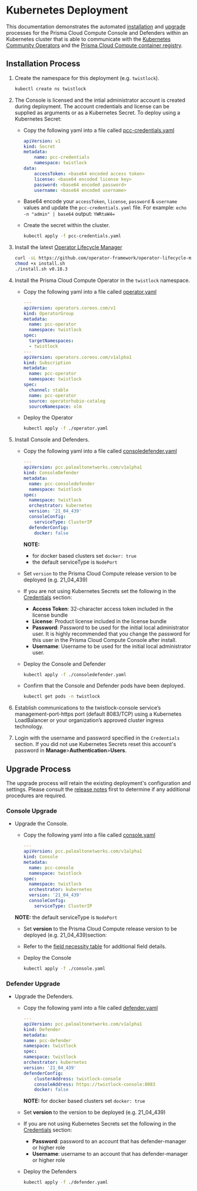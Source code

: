 # Kubernetes Deployment

This documentation demonstrates the automated [installation](#installation-process) and [upgrade](#upgrade-process) processes for the Prisma Cloud Compute Console and Defenders within an Kubernetes cluster that is able to communicate with the [Kubernetes Community Operators](https://github.com/k8s-operatorhub/community-operators/tree/main/operators) and the [Prisma Cloud Compute container registry](https://docs.prismacloudcompute.com/docs/compute_edition/install/twistlock_container_images.html).

## Installation Process
1. Create the namespace for this deployment (e.g. `twistlock`).
    ```bash
    kubectl create ns twistlock
    ```

2. The Console is licensed and the intial administrator account is created during deployment. The account credentials and license can be supplied as arguments or as a Kubernetes Secret. To deploy using a Kubernetes Secret:
    - Copy the following yaml into a file called [pcc-credentials.yaml](pcc-credentials.yaml)
    
        ```yaml
        apiVersion: v1
        kind: Secret
        metadata:
            name: pcc-credentials
            namespace: twistlock
        data:
            accessToken: <base64 encoded access token>
            license: <base64 encoded license key>
            password: <base64 encoded password>
            username: <base64 encoded username>
        ```
    
    - Base64 encode your `accessToken`, `license`, `password` & `username` values and update the `pcc-credentials.yaml` file. For example: ```echo -n "admin" | base64``` output: ```YWRtaW4=``` 
    
    - Create the secret within the cluster.
        ```bash
        kubectl apply -f pcc-credentials.yaml
        ```

3. Install the latest [Operator Lifecycle Manager](https://github.com/operator-framework/operator-lifecycle-manager/releases)
    ```bash
    curl -sL https://github.com/operator-framework/operator-lifecycle-manager/releases/download/v0.18.3/install.sh -o install.sh
    chmod +x install.sh
    ./install.sh v0.18.3
    ```

4. Install the Prisma Cloud Compute Operator in the `twistlock` namespace.
    - Copy the following yaml into a file called [operator.yaml](operator.yaml)
        ```yaml
        ---
        apiVersion: operators.coreos.com/v1
        kind: OperatorGroup
        metadata:
          name: pcc-operator
          namespace: twistlock
        spec:
          targetNamespaces:
          - twistlock
        ---
        apiVersion: operators.coreos.com/v1alpha1
        kind: Subscription
        metadata:
          name: pcc-operator
          namespace: twistlock
        spec:
          channel: stable
          name: pcc-operator
          source: operatorhubio-catalog
          sourceNamespace: olm
        ```
    - Deploy the Operator 
        ```bash
        kubectl apply -f ./operator.yaml
        ```

5. Install Console and Defenders.
    - Copy the following yaml into a file called [consoledefender.yaml](consoledefender.yaml)
        ```yaml
        --- 
        apiVersion: pcc.paloaltonetworks.com/v1alpha1
        kind: ConsoleDefender
        metadata:
          name: pcc-consoledefender
          namespace: twistlock
        spec:
          namespace: twistlock
          orchestrator: kubernetes
          version: '21_04_439'
          consoleConfig:
            serviceType: ClusterIP
          defenderConfig:
            docker: false
        ```
        **NOTE:** 
         - for docker based clusters set `docker: true`
         - the default serviceType is `NodePort`
        
    - Set `version` to the Prisma Cloud Compute release version to be deployed (e.g. 21_04_439)

    - If you are not using Kubernetes Secrets set the following in the [Credentials](resource_spec.md) section: 
        - **Access Token**: 32-character access token included in the license bundle
        - **License**: Product license included in the license bundle
        - **Password**: Password to be used for the initial local administrator user. It is highly recommended that you change the password for this user in the Prisma Cloud Compute Console after install.
        - **Username**: Username to be used for the initial local administrator user.
          
    - Deploy the Console and Defender 
        ```bash
        kubectl apply -f ./consoledefender.yaml
        ```
   
    - Confirm that the Console and Defender pods have been deployed.
         ```bash
         kubectl get pods -n twistlock 
         ```

   
6. Establish communications to the twistlock-console service’s management-port-https port (default 8083/TCP) using a Kubernetes LoadBalancer or your organization’s approved cluster ingress technology. 
    
7. Login with the username and password specified in the `Credentials` section. If you did not use Kubernetes Secrets reset this account's password in **Manage**>**Authentication**>**Users**.

## Upgrade Process
The upgrade process will retain the existing deployment's configuration and settings. Please consult the [release notes](https://docs.prismacloudcompute.com/docs/releases/release-information/latest.html) first to determine if any additional procedures are required.  

### Console Upgrade
- Upgrade the Console.
    - Copy the following yaml into a file called [console.yaml](console.yaml)
        ```yaml
        ---
        apiVersion: pcc.paloaltonetworks.com/v1alpha1
        kind: Console
        metadata:
          name: pcc-console
          namespace: twistlock
        spec:
          namespace: twistlock
          orchestrator: kubernetes
          version: '21_04_439'
          consoleConfig:
            serviceType: ClusterIP
        ```
    **NOTE:** the default serviceType is `NodePort`
    
    - Set **version** to the Prisma Cloud Compute release version to be deployed (e.g. 21_04_439)section: 
        
    - Refer to the [field necessity table](resource_spec.md) for additional field details.
    
    - Deploy the Console 
        ```bash
        kubectl apply -f ./console.yaml
        ```

### Defender Upgrade
 - Upgrade the Defenders.
    - Copy the following yaml into a file called [defender.yaml](defender.yaml)
        ```yaml
        ---
        apiVersion: pcc.paloaltonetworks.com/v1alpha1
        kind: Defender
        metadata:
        name: pcc-defender
        namespace: twistlock
        spec:
        namespace: twistlock
        orchestrator: kubernetes
        version: '21_04_439'
        defenderConfig:
            clusterAddress: twistlock-console
            consoleAddress: https://twistlock-console:8083
            docker: false
        ```    
        **NOTE:** for docker based clusters set `docker: true`

    - Set **version** to the version to be deployed (e.g. 21_04_439)
        
    - If you are not using Kubernetes Secrets set the following in the [Credentials](resource_spec.md) section: 
        - **Password**: password to an account that has defender-manager or higher role
        - **Username**: username to an account that has defender-manager or higher role
    
    - Deploy the Defenders 
        ```bash
        kubectl apply -f ./defender.yaml
        ```

